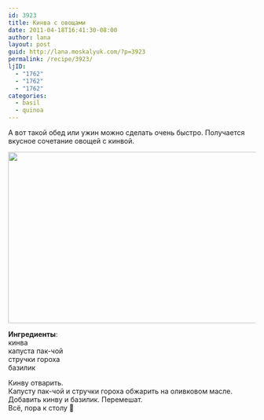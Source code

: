 ```yaml
---
id: 3923
title: Кинва с овощами
date: 2011-04-18T16:41:30-08:00
author: lana
layout: post
guid: http://lana.moskalyuk.com/?p=3923
permalink: /recipe/3923/
ljID:
  - "1762"
  - "1762"
  - "1762"
categories:
  - basil
  - quinoa
---
```

А вот такой обед или ужин можно сделать очень быстро. Получается вкусное сочетание овощей с кинвой.

<img loading="lazy" class="alignnone" title="quinoa" src="http://farm6.static.flickr.com/5307/5633134008_f9907b8a51_z.jpg" alt="" width="640" height="349" /> 

**Ингредиенты**:  
кинва  
капуста пак-чой  
стручки гороха  
базилик

Кинву отварить.  
Капусту пак-чой и стручки гороха обжарить на оливковом масле.  
Добавить кинву и базилик. Перемешат.  
Всё, пора к столу 🙂